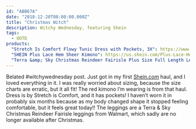 ```yaml
---
id: "ABB67A"
date: "2018-12-20T08:00:00.000Z"
title: "Christmas Witch"
description: Witchy Wednesday, featuring Shein
tags:
  - OOTD
products:
  "Stretch Is Comfort Flowy Tunic Dress with Pockets, 3X": https://www.amazon.com/exec/obidos/ASIN/B01N28LNQA/curvyandtrans-20
  "SHEIN Plus Lace Hem Sheer Kimono": https://us.shein.com/Plus-Lace-Hem-Sheer-Kimono-p-574568-cat-1940.html
  "Terra &amp; Sky Christmas Reindeer Fairisle Plus Size Full Length Legging": https://www.amazon.com/exec/obidos/ASIN/B07KV7ZGB5/curvyandtrans-20
---
```

Belated #witchywednesday post. Just got in my first [Shein.com](http://www.shein.com) haul, and I loved everything in it. I was really worried about sizing, because the size charts are erratic, but it all fit! The red kimono I’m wearing is from that haul. Dress is by Stretch is Comfort, and it has pockets! I haven’t worn it in probably six months because as my body changed shape it stopped feeling comfortable, but it feels great today!! The leggings are a Terra &amp; Sky Christmas Reindeer Fairisle leggings from Walmart, which sadly are no longer available after Christmas.
